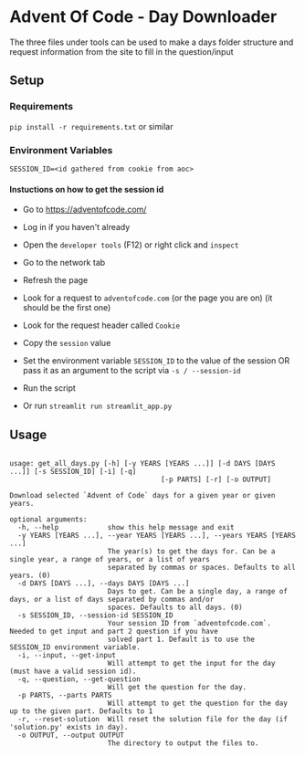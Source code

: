 # Advent Of Code - Day Downloader
The three files under tools can be used to make a days folder structure and request information from the site to fill in the question/input
## Setup

### Requirements

`pip install -r requirements.txt` or similar

### Environment Variables

`SESSION_ID=<id gathered from cookie from aoc>`

#### Instuctions on how to get the session id

- Go to https://adventofcode.com/
- Log in if you haven't already
- Open the `developer tools` (F12) or right click and `inspect`
- Go to the network tab
- Refresh the page
- Look for a request to `adventofcode.com` (or the page you are on) (it should be the first one)
- Look for the request header called `Cookie`
- Copy the `session` value
- Set the environment variable `SESSION_ID` to the value of the session OR pass it as an argument to the script via `-s / --session-id`
- Run the script

- Or run `streamlit run streamlit_app.py`

## Usage

```shell help

usage: get_all_days.py [-h] [-y YEARS [YEARS ...]] [-d DAYS [DAYS ...]] [-s SESSION_ID] [-i] [-q]
                                     [-p PARTS] [-r] [-o OUTPUT]

Download selected `Advent of Code` days for a given year or given years.

optional arguments:
  -h, --help            show this help message and exit
  -y YEARS [YEARS ...], --year YEARS [YEARS ...], --years YEARS [YEARS ...]
                        The year(s) to get the days for. Can be a single year, a range of years, or a list of years
                        separated by commas or spaces. Defaults to all years. (0)
  -d DAYS [DAYS ...], --days DAYS [DAYS ...]
                        Days to get. Can be a single day, a range of days, or a list of days separated by commas and/or
                        spaces. Defaults to all days. (0)
  -s SESSION_ID, --session-id SESSION_ID
                        Your session ID from `adventofcode.com`. Needed to get input and part 2 question if you have
                        solved part 1. Default is to use the SESSION_ID environment variable.
  -i, --input, --get-input
                        Will attempt to get the input for the day (must have a valid session id).
  -q, --question, --get-question
                        Will get the question for the day.
  -p PARTS, --parts PARTS
                        Will attempt to get the question for the day up to the given part. Defaults to 1
  -r, --reset-solution  Will reset the solution file for the day (if 'solution.py' exists in day).
  -o OUTPUT, --output OUTPUT
                        The directory to output the files to.
```
